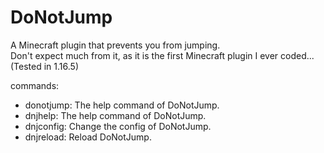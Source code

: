 # DoNotJump
A Minecraft plugin that prevents you from jumping.  
Don't expect much from it, as it is the first Minecraft plugin I ever coded...  
(Tested in 1.16.5)  

commands:  
  - donotjump: The help command of DoNotJump.  
  - dnjhelp: The help command of DoNotJump.  
  - dnjconfig: Change the config of DoNotJump.  
  - dnjreload: Reload DoNotJump.  
